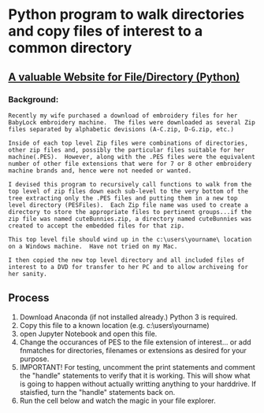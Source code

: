 # Python program to walk directories and copy files of interest to a common directory
## [A valuable Website for File/Directory (Python)](https://realpython.com/working-with-files-in-python/#copying-moving-and-renaming-files-and-directories)

### Background: 
    Recently my wife purchased a download of embroidery files for her BabyLock embroidery machine.  The files were downloaded as several Zip files separated by alphabetic devisions (A-C.zip, D-G.zip, etc.)
    
    Inside of each top level Zip files were combinations of directories, other zip files and, possibly the particular files suitable for her machine(.PES).  However, along with the .PES files were the equivalent number of other file extensions that were for 7 or 8 other embroidery machine brands and, hence were not needed or wanted.
    
    I devised this program to recursively call functions to walk from the top level of zip files down each sub-level to the very bottom of the tree extracting only the .PES files and putting them in a new top level directory (PESFiles).  Each Zip file name was used to create a directory to store the appropriate files to pertinent groups...if the zip file was named cuteBunnies.zip, a directory named cuteBunnies was created to accept the embedded files for that zip.
    
    This top level file should wind up in the c:\users\yourname\ location on a Windows machine.  Have not tried on my Mac.
    
    I then copied the new top level directory and all included files of interest to a DVD for transfer to her PC and to allow archiveing for her sanity.
    
## Process
1. Download Anaconda (if not installed already.) Python 3 is required.
1. Copy this file to a known location (e.g. c:\users\yourname\)
1. open Jupyter Notebook and open this file.
1. Change the occurances of PES to the file extension of interest...
    or add fnmatches for directories, filenames or extensions as desired for your purpose.
1. IMPORTANT! For testing, uncomment the print statements and comment the "handle" statements to 
    verify that it is working.  This will show what is going to happen without actually writting anything
    to your harddrive.  If staisfied, turn the "handle" statements back on.
1. Run the cell below and watch the magic in your file explorer.
